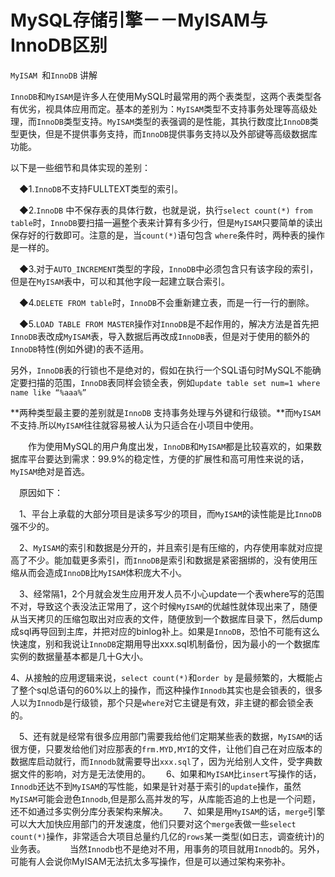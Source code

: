 # MySQL存储引擎－－MyISAM与InnoDB区别

`MyISAM `和`InnoDB` 讲解　　

`InnoDB`和`MyISAM`是许多人在使用MySQL时最常用的两个表类型，这两个表类型各有优劣，视具体应用而定。基本的差别为：`MyISAM`类型不支持事务处理等高级处理，而`InnoDB`类型支持。`MyISAM`类型的表强调的是性能，其执行数度比`InnoDB`类型更快，但是不提供事务支持，而`InnoDB`提供事务支持以及外部键等高级数据库功能。　　

以下是一些细节和具体实现的差别：　

　◆1.`InnoDB`不支持FULLTEXT类型的索引。　

　◆2.`InnoDB` 中不保存表的具体行数，也就是说，执行`select count(*) from table`时，`InnoDB`要扫描一遍整个表来计算有多少行，但是`MyISAM`只要简单的读出保存好的行数即可。注意的是，当`count(*)`语句包含 `where`条件时，两种表的操作是一样的。　

　◆3.对于`AUTO_INCREMENT`类型的字段，`InnoDB`中必须包含只有该字段的索引，但是在`MyISAM`表中，可以和其他字段一起建立联合索引。　

　◆4.`DELETE FROM table`时，`InnoDB`不会重新建立表，而是一行一行的删除。　

　◆5.`LOAD TABLE FROM MASTER`操作对`InnoDB`是不起作用的，解决方法是首先把`InnoDB`表改成`MyISAM`表，导入数据后再改成`InnoDB`表，但是对于使用的额外的`InnoDB`特性(例如外键)的表不适用。　　

另外，`InnoDB`表的行锁也不是绝对的，假如在执行一个SQL语句时MySQL不能确定要扫描的范围，`InnoDB`表同样会锁全表，例如`update table set num=1 where name like “%aaa%”`

**两种类型最主要的差别就是`InnoDB` 支持事务处理与外键和行级锁。**而`MyISAM`不支持.所以`MyISAM`往往就容易被人认为只适合在小项目中使用。

　　作为使用MySQL的用户角度出发，`InnoDB`和`MyISAM`都是比较喜欢的，如果数据库平台要达到需求：99.9%的稳定性，方便的扩展性和高可用性来说的话，`MyISAM`绝对是首选。　

　原因如下：　

　1、平台上承载的大部分项目是读多写少的项目，而`MyISAM`的读性能是比`InnoDB`强不少的。　

　2、`MyISAM`的索引和数据是分开的，并且索引是有压缩的，内存使用率就对应提高了不少。能加载更多索引，而`InnoDB`是索引和数据是紧密捆绑的，没有使用压缩从而会造成`InnoDB`比`MyISAM`体积庞大不小。　

　3、经常隔1，2个月就会发生应用开发人员不小心update一个表where写的范围不对，导致这个表没法正常用了，这个时候`MyISAM`的优越性就体现出来了，随便从当天拷贝的压缩包取出对应表的文件，随便放到一个数据库目录下，然后dump成sql再导回到主库，并把对应的binlog补上。如果是`InnoDB`，恐怕不可能有这么快速度，别和我说让`InnoDB`定期用导出xxx.sql机制备份，因为最小的一个数据库实例的数据量基本都是几十G大小。　　

  4、从接触的应用逻辑来说，`select count(*)`和`order by` 是最频繁的，大概能占了整个sql总语句的60%以上的操作，而这种操作`Innodb`其实也是会锁表的，很多人以为`Innodb`是行级锁，那个只是`where`对它主键是有效，非主键的都会锁全表的。　

　5、还有就是经常有很多应用部门需要我给他们定期某些表的数据，`MyISAM`的话很方便，只要发给他们对应那表的`frm.MYD,MYI`的文件，让他们自己在对应版本的数据库启动就行，而`Innodb`就需要导出`xxx.sql`了，因为光给别人文件，受字典数据文件的影响，对方是无法使用的。　
　6、如果和``MyISAM``比`insert`写操作的话，`Innodb`还达不到`MyISAM`的写性能，如果是针对基于索引的`update`操作，虽然`MyISAM`可能会逊色`Innodb`,但是那么高并发的写，从库能否追的上也是一个问题，还不如通过多实例分库分表架构来解决。　
　7、如果是用`MyISAM`的话，`merge`引擎可以大大加快应用部门的开发速度，他们只要对这个`merge`表做一些`select count(*)`操作，非常适合大项目总量约几亿的`rows`某一类型(如日志，调查统计)的业务表。　
　　当然`Innodb`也不是绝对不用，用事务的项目就用`Innodb`的。另外，可能有人会说你MyISAM无法抗太多写操作，但是可以通过架构来弥补。